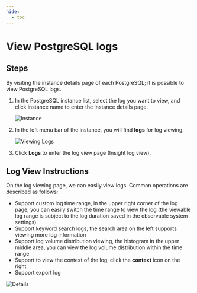 ```yaml
---
hide:
  - toc
---
```


# View PostgreSQL logs

## Steps

By visiting the instance details page of each PostgreSQL; it is possible to view PostgreSQL logs.

1. In the PostgreSQL instance list, select the log you want to view, and click instance name to enter the instance details page.

    ![Instance](https://docs.daocloud.io/daocloud-docs-images/docs/en/docs/middleware/postgresql/images/log01.png)

2. In the left menu bar of the instance, you will find __logs__ for log viewing.

    ![Viewing Logs](https://docs.daocloud.io/daocloud-docs-images/docs/en/docs/middleware/postgresql/images/log02.png)

3. Click __Logs__ to enter the log view page (Insight log view).

## Log View Instructions

On the log viewing page, we can easily view logs. Common operations are described as follows:

* Support custom log time range, in the upper right corner of the log page, you can easily switch the time range to view the log (the viewable log range is subject to the log duration saved in the observable system settings)
* Support keyword search logs, the search area on the left supports viewing more log information
* Support log volume distribution viewing, the histogram in the upper middle area, you can view the log volume distribution within the time range
* Support to view the context of the log, click the __context__ icon on the right
* Support export log

![Details](https://docs.daocloud.io/daocloud-docs-images/docs/en/docs/middleware/postgresql/images/log03.png)
